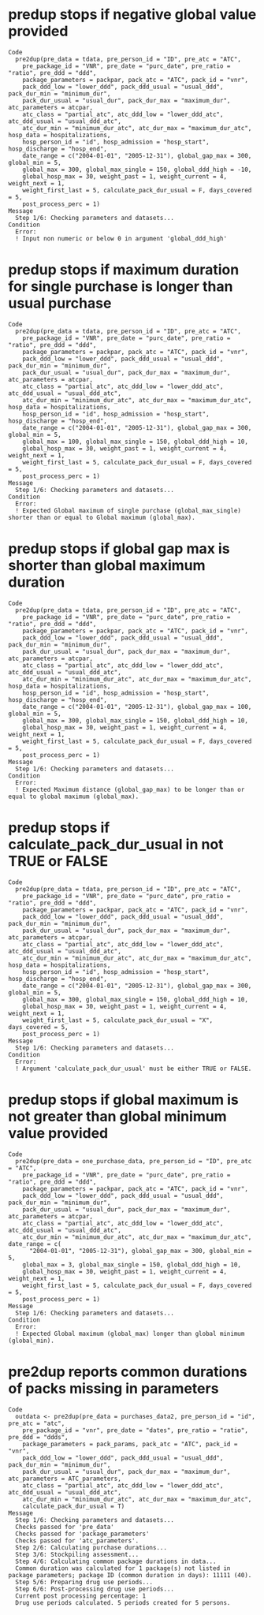 # predup stops if negative global value provided

    Code
      pre2dup(pre_data = tdata, pre_person_id = "ID", pre_atc = "ATC",
        pre_package_id = "VNR", pre_date = "purc_date", pre_ratio = "ratio", pre_ddd = "ddd",
        package_parameters = packpar, pack_atc = "ATC", pack_id = "vnr",
        pack_ddd_low = "lower_ddd", pack_ddd_usual = "usual_ddd", pack_dur_min = "minimum_dur",
        pack_dur_usual = "usual_dur", pack_dur_max = "maximum_dur", atc_parameters = atcpar,
        atc_class = "partial_atc", atc_ddd_low = "lower_ddd_atc", atc_ddd_usual = "usual_ddd_atc",
        atc_dur_min = "minimum_dur_atc", atc_dur_max = "maximum_dur_atc", hosp_data = hospitalizations,
        hosp_person_id = "id", hosp_admission = "hosp_start", hosp_discharge = "hosp_end",
        date_range = c("2004-01-01", "2005-12-31"), global_gap_max = 300, global_min = 5,
        global_max = 300, global_max_single = 150, global_ddd_high = -10,
        global_hosp_max = 30, weight_past = 1, weight_current = 4, weight_next = 1,
        weight_first_last = 5, calculate_pack_dur_usual = F, days_covered = 5,
        post_process_perc = 1)
    Message
      Step 1/6: Checking parameters and datasets...
    Condition
      Error:
      ! Input non numeric or below 0 in argument 'global_ddd_high'

# predup stops if maximum duration for single purchase is longer than usual purchase

    Code
      pre2dup(pre_data = tdata, pre_person_id = "ID", pre_atc = "ATC",
        pre_package_id = "VNR", pre_date = "purc_date", pre_ratio = "ratio", pre_ddd = "ddd",
        package_parameters = packpar, pack_atc = "ATC", pack_id = "vnr",
        pack_ddd_low = "lower_ddd", pack_ddd_usual = "usual_ddd", pack_dur_min = "minimum_dur",
        pack_dur_usual = "usual_dur", pack_dur_max = "maximum_dur", atc_parameters = atcpar,
        atc_class = "partial_atc", atc_ddd_low = "lower_ddd_atc", atc_ddd_usual = "usual_ddd_atc",
        atc_dur_min = "minimum_dur_atc", atc_dur_max = "maximum_dur_atc", hosp_data = hospitalizations,
        hosp_person_id = "id", hosp_admission = "hosp_start", hosp_discharge = "hosp_end",
        date_range = c("2004-01-01", "2005-12-31"), global_gap_max = 300, global_min = 5,
        global_max = 100, global_max_single = 150, global_ddd_high = 10,
        global_hosp_max = 30, weight_past = 1, weight_current = 4, weight_next = 1,
        weight_first_last = 5, calculate_pack_dur_usual = F, days_covered = 5,
        post_process_perc = 1)
    Message
      Step 1/6: Checking parameters and datasets...
    Condition
      Error:
      ! Expected Global maximum of single purchase (global_max_single) shorter than or equal to Global maximum (global_max).

# predup stops if global gap max is shorter than global maximum duration

    Code
      pre2dup(pre_data = tdata, pre_person_id = "ID", pre_atc = "ATC",
        pre_package_id = "VNR", pre_date = "purc_date", pre_ratio = "ratio", pre_ddd = "ddd",
        package_parameters = packpar, pack_atc = "ATC", pack_id = "vnr",
        pack_ddd_low = "lower_ddd", pack_ddd_usual = "usual_ddd", pack_dur_min = "minimum_dur",
        pack_dur_usual = "usual_dur", pack_dur_max = "maximum_dur", atc_parameters = atcpar,
        atc_class = "partial_atc", atc_ddd_low = "lower_ddd_atc", atc_ddd_usual = "usual_ddd_atc",
        atc_dur_min = "minimum_dur_atc", atc_dur_max = "maximum_dur_atc", hosp_data = hospitalizations,
        hosp_person_id = "id", hosp_admission = "hosp_start", hosp_discharge = "hosp_end",
        date_range = c("2004-01-01", "2005-12-31"), global_gap_max = 100, global_min = 5,
        global_max = 300, global_max_single = 150, global_ddd_high = 10,
        global_hosp_max = 30, weight_past = 1, weight_current = 4, weight_next = 1,
        weight_first_last = 5, calculate_pack_dur_usual = F, days_covered = 5,
        post_process_perc = 1)
    Message
      Step 1/6: Checking parameters and datasets...
    Condition
      Error:
      ! Expected Maximum distance (global_gap_max) to be longer than or equal to global maximum (global_max).

# predup stops if calculate_pack_dur_usual in not TRUE or FALSE

    Code
      pre2dup(pre_data = tdata, pre_person_id = "ID", pre_atc = "ATC",
        pre_package_id = "VNR", pre_date = "purc_date", pre_ratio = "ratio", pre_ddd = "ddd",
        package_parameters = packpar, pack_atc = "ATC", pack_id = "vnr",
        pack_ddd_low = "lower_ddd", pack_ddd_usual = "usual_ddd", pack_dur_min = "minimum_dur",
        pack_dur_usual = "usual_dur", pack_dur_max = "maximum_dur", atc_parameters = atcpar,
        atc_class = "partial_atc", atc_ddd_low = "lower_ddd_atc", atc_ddd_usual = "usual_ddd_atc",
        atc_dur_min = "minimum_dur_atc", atc_dur_max = "maximum_dur_atc", hosp_data = hospitalizations,
        hosp_person_id = "id", hosp_admission = "hosp_start", hosp_discharge = "hosp_end",
        date_range = c("2004-01-01", "2005-12-31"), global_gap_max = 300, global_min = 5,
        global_max = 300, global_max_single = 150, global_ddd_high = 10,
        global_hosp_max = 30, weight_past = 1, weight_current = 4, weight_next = 1,
        weight_first_last = 5, calculate_pack_dur_usual = "X", days_covered = 5,
        post_process_perc = 1)
    Message
      Step 1/6: Checking parameters and datasets...
    Condition
      Error:
      ! Argument 'calculate_pack_dur_usual' must be either TRUE or FALSE.

# predup stops if global maximum is not greater than global minimum value provided

    Code
      pre2dup(pre_data = one_purchase_data, pre_person_id = "ID", pre_atc = "ATC",
        pre_package_id = "VNR", pre_date = "purc_date", pre_ratio = "ratio", pre_ddd = "ddd",
        package_parameters = packpar, pack_atc = "ATC", pack_id = "vnr",
        pack_ddd_low = "lower_ddd", pack_ddd_usual = "usual_ddd", pack_dur_min = "minimum_dur",
        pack_dur_usual = "usual_dur", pack_dur_max = "maximum_dur", atc_parameters = atcpar,
        atc_class = "partial_atc", atc_ddd_low = "lower_ddd_atc", atc_ddd_usual = "usual_ddd_atc",
        atc_dur_min = "minimum_dur_atc", atc_dur_max = "maximum_dur_atc", date_range = c(
          "2004-01-01", "2005-12-31"), global_gap_max = 300, global_min = 5,
        global_max = 3, global_max_single = 150, global_ddd_high = 10,
        global_hosp_max = 30, weight_past = 1, weight_current = 4, weight_next = 1,
        weight_first_last = 5, calculate_pack_dur_usual = F, days_covered = 5,
        post_process_perc = 1)
    Message
      Step 1/6: Checking parameters and datasets...
    Condition
      Error:
      ! Expected Global maximum (global_max) longer than global minimum (global_min).

# pre2dup reports common durations of packs missing in parameters

    Code
      outdata <- pre2dup(pre_data = purchases_data2, pre_person_id = "id", pre_atc = "atc",
        pre_package_id = "vnr", pre_date = "dates", pre_ratio = "ratio", pre_ddd = "ddds",
        package_parameters = pack_params, pack_atc = "ATC", pack_id = "vnr",
        pack_ddd_low = "lower_ddd", pack_ddd_usual = "usual_ddd", pack_dur_min = "minimum_dur",
        pack_dur_usual = "usual_dur", pack_dur_max = "maximum_dur", atc_parameters = ATC_parameters,
        atc_class = "partial_atc", atc_ddd_low = "lower_ddd_atc", atc_ddd_usual = "usual_ddd_atc",
        atc_dur_min = "minimum_dur_atc", atc_dur_max = "maximum_dur_atc",
        calculate_pack_dur_usual = T)
    Message
      Step 1/6: Checking parameters and datasets...
      Checks passed for 'pre_data'
      Checks passed for 'package_parameters'
      Checks passed for 'atc_parameters'.
      Step 2/6: Calculating purchase durations...
      Step 3/6: Stockpiling assessment...
      Step 4/6: Calculating common package durations in data...
      Common duration was calculated for 1 package(s) not listed in package parameters; package ID (common duration in days): 11111 (40).
      Step 5/6: Preparing drug use periods...
      Step 6/6: Post-processing drug use periods...
      Current post processing percentage: 1
      Drug use periods calculated. 5 periods created for 5 persons.

